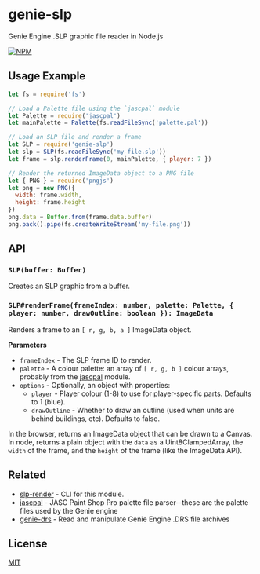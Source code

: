 genie-slp
=========

Genie Engine .SLP graphic file reader in Node.js

[![NPM](https://nodei.co/npm/genie-slp.png?compact=true)](https://nodei.co/npm/genie-slp)

## Usage Example

```javascript
let fs = require('fs')

// Load a Palette file using the `jascpal` module
let Palette = require('jascpal')
let mainPalette = Palette(fs.readFileSync('palette.pal'))

// Load an SLP file and render a frame
let SLP = require('genie-slp')
let slp = SLP(fs.readFileSync('my-file.slp'))
let frame = slp.renderFrame(0, mainPalette, { player: 7 })

// Render the returned ImageData object to a PNG file
let { PNG } = require('pngjs')
let png = new PNG({
  width: frame.width,
  height: frame.height
})
png.data = Buffer.from(frame.data.buffer)
png.pack().pipe(fs.createWriteStream('my-file.png'))
```

## API

### `SLP(buffer: Buffer)`

Creates an SLP graphic from a buffer.

### `SLP#renderFrame(frameIndex: number, palette: Palette, { player: number, drawOutline: boolean }): ImageData`

Renders a frame to an `[ r, g, b, a ]` ImageData object.

**Parameters**

  - `frameIndex` - The SLP frame ID to render.
  - `palette` - A colour palette: an array of `[ r, g, b ]` colour arrays, probably from the [jascpal](https://github.com/genie-js/jascpal) module.
  - `options` - Optionally, an object with properties:
    - `player` - Player colour (1-8) to use for player-specific parts. Defaults to 1 (blue).
    - `drawOutline` - Whether to draw an outline (used when units are behind buildings, etc). Defaults to false.

In the browser, returns an ImageData object that can be drawn to a Canvas.
In node, returns a plain object with the `data` as a Uint8ClampedArray, the `width` of the frame, and the `height` of the frame (like the ImageData API).

## Related

 - [slp-render](https://github.com/genie-js/slp-render) - CLI for this module.
 - [jascpal](https://github.com/genie-js/jascpal) - JASC Paint Shop Pro palette file parser--these are the palette files used by the Genie engine
 - [genie-drs](https://github.com/genie-js/genie-drs) - Read and manipulate Genie Engine .DRS file archives

## License

[MIT](./LICENSE)
